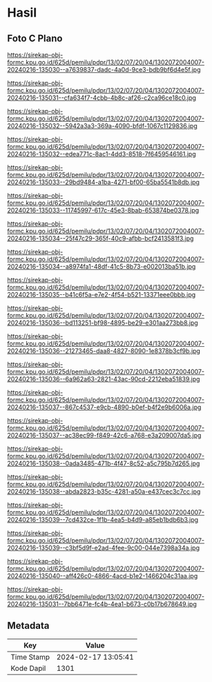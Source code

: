 # Hasil

## Foto C Plano

https://sirekap-obj-formc.kpu.go.id/625d/pemilu/pdpr/13/02/07/20/04/1302072004007-20240216-135030--a7639837-dadc-4a0d-9ce3-bdb9bf6d4e5f.jpg

https://sirekap-obj-formc.kpu.go.id/625d/pemilu/pdpr/13/02/07/20/04/1302072004007-20240216-135031--cfa634f7-4cbb-4b8c-af26-c2ca96ce18c0.jpg

https://sirekap-obj-formc.kpu.go.id/625d/pemilu/pdpr/13/02/07/20/04/1302072004007-20240216-135032--5942a3a3-369a-4090-bfdf-1067c1129836.jpg

https://sirekap-obj-formc.kpu.go.id/625d/pemilu/pdpr/13/02/07/20/04/1302072004007-20240216-135032--edea771c-8ac1-4dd3-8518-7f6459546161.jpg

https://sirekap-obj-formc.kpu.go.id/625d/pemilu/pdpr/13/02/07/20/04/1302072004007-20240216-135033--29bd9484-a1ba-4271-bf00-65ba5541b8db.jpg

https://sirekap-obj-formc.kpu.go.id/625d/pemilu/pdpr/13/02/07/20/04/1302072004007-20240216-135033--11745997-617c-45e3-8bab-653874be0378.jpg

https://sirekap-obj-formc.kpu.go.id/625d/pemilu/pdpr/13/02/07/20/04/1302072004007-20240216-135034--25f47c29-365f-40c9-afbb-bcf2413581f3.jpg

https://sirekap-obj-formc.kpu.go.id/625d/pemilu/pdpr/13/02/07/20/04/1302072004007-20240216-135034--a8974fa1-48df-41c5-8b73-e002013ba51b.jpg

https://sirekap-obj-formc.kpu.go.id/625d/pemilu/pdpr/13/02/07/20/04/1302072004007-20240216-135035--b41c6f5a-e7e2-4f54-b521-13371eee0bbb.jpg

https://sirekap-obj-formc.kpu.go.id/625d/pemilu/pdpr/13/02/07/20/04/1302072004007-20240216-135036--bd113251-bf98-4895-be29-e301aa273bb8.jpg

https://sirekap-obj-formc.kpu.go.id/625d/pemilu/pdpr/13/02/07/20/04/1302072004007-20240216-135036--21273465-daa8-4827-8090-1e8378b3cf9b.jpg

https://sirekap-obj-formc.kpu.go.id/625d/pemilu/pdpr/13/02/07/20/04/1302072004007-20240216-135036--6a962a63-2821-43ac-90cd-2212eba51839.jpg

https://sirekap-obj-formc.kpu.go.id/625d/pemilu/pdpr/13/02/07/20/04/1302072004007-20240216-135037--867c4537-e9cb-4890-b0ef-b4f2e9b6006a.jpg

https://sirekap-obj-formc.kpu.go.id/625d/pemilu/pdpr/13/02/07/20/04/1302072004007-20240216-135037--ac38ec99-f849-42c6-a768-e3a209007da5.jpg

https://sirekap-obj-formc.kpu.go.id/625d/pemilu/pdpr/13/02/07/20/04/1302072004007-20240216-135038--0ada3485-471b-4f47-8c52-a5c795b7d265.jpg

https://sirekap-obj-formc.kpu.go.id/625d/pemilu/pdpr/13/02/07/20/04/1302072004007-20240216-135038--abda2823-b35c-4281-a50a-e437cec3c7cc.jpg

https://sirekap-obj-formc.kpu.go.id/625d/pemilu/pdpr/13/02/07/20/04/1302072004007-20240216-135039--7cd432ce-1f1b-4ea5-b4d9-a85eb1bdb6b3.jpg

https://sirekap-obj-formc.kpu.go.id/625d/pemilu/pdpr/13/02/07/20/04/1302072004007-20240216-135039--c3bf5d9f-e2ad-4fee-9c00-044e7398a34a.jpg

https://sirekap-obj-formc.kpu.go.id/625d/pemilu/pdpr/13/02/07/20/04/1302072004007-20240216-135040--aff426c0-4866-4acd-b1e2-1466204c31aa.jpg

https://sirekap-obj-formc.kpu.go.id/625d/pemilu/pdpr/13/02/07/20/04/1302072004007-20240216-135031--7bb6471e-fc4b-4ea1-b673-c0b17b678649.jpg


## Metadata

| Key        | Value               |
| ---------- | ------------------- |
| Time Stamp | 2024-02-17 13:05:41 |
| Kode Dapil | 1301                |



